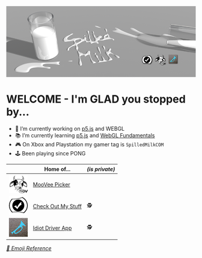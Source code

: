 <img alt="Spilled Milk Logo" src="https://github.com/SpilledMilkCOM/SpilledMilkCOM/blob/master/images/Spilled%20Milk%20Twitter%20Banner.png?raw=true"/>

# WELCOME - I'm **GLAD** you stopped by...

* 🔧 I’m currently working on [p5.js](https://p5js.org) and WEBGL
* 📚 I’m currently learning [p5.js](https://p5js.org) and [WebGL Fundamentals](https://webglfundamentals.org/)
* 🎮 On Xbox and Playstation my gamer tag is `SpilledMilkCOM`
* 🕹️ Been playing since PONG

|     | Home of... | *(is private)* |
|-----|------------|--|
| <img alt="Check Out My Stuff Logo" src="https://github.com/SpilledMilkCOM/SpilledMilkCOM/blob/master/images/Moovee%20Picker%20Cow128x128.png?raw=true" width="50px" /> | [MooVee Picker](https://mooveepicker.com/) |  |
| <img alt="Check Out My Stuff Logo" src="https://github.com/SpilledMilkCOM/SpilledMilkCOM/blob/master/images/CheckOutMyStuffLogo50x50.png?raw=true" width="50px" /> | [Check Out My Stuff](https://checkoutmystuff.net/) | 🕵️ |
| <img alt="Idiot Driver Logo" src="https://github.com/SpilledMilkCOM/SpilledMilkCOM/blob/master/images/IdiotDriver.png?raw=true" width="50px" />| [Idiot Driver App](https://twitter.com/IdiotDriverApp) | 🕵️ |


*[📖 Emoji Reference](https://emojipedia.org/)*
<!--
**SpilledMilkCOM/SpilledMilkCOM** is a ✨ _special_ ✨ repository because its `README.md` (this file) appears on your GitHub profile.
-->
